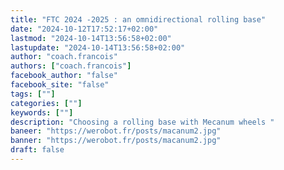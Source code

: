 ```yaml
---
title: "FTC 2024 -2025 : an omnidirectional rolling base"
date: "2024-10-12T17:52:17+02:00"
lastmod: "2024-10-14T13:56:58+02:00"
lastupdate: "2024-10-14T13:56:58+02:00"
author: "coach.francois"
authors: ["coach.francois"]
facebook_author: "false"
facebook_site: "false"
tags: [""]
categories: [""]
keywords: [""]
description: "Choosing a rolling base with Mecanum wheels "
baneer: "https://werobot.fr/posts/macanum2.jpg"
banner: "https://werobot.fr/posts/macanum2.jpg"
draft: false
---
```





